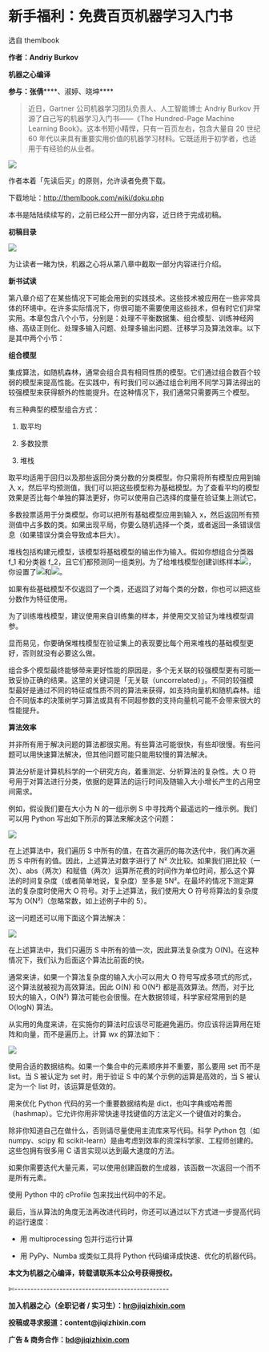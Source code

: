 # 新手福利：免费百页机器学习入门书

选自 themlbook

**作者：Andriy Burkov**

**机器之心编译**

****参与：张倩********、淑婷、晓坤****

> 近日，Gartner 公司机器学习团队负责人、人工智能博士 Andriy Burkov 开源了自己写的机器学习入门书——《The Hundred-Page Machine Learning Book》。这本书短小精悍，只有一百页左右，包含大量自 20 世纪 60 年代以来具有重要实用价值的机器学习材料。它既适用于初学者，也适用于有经验的从业者。

![](img/ee0f22c08edb02309336067523839a23-fs8.png)

作者本着「先读后买」的原则，允许读者免费下载。

下载地址：http://themlbook.com/wiki/doku.php

本书是陆陆续续写的，之前已经公开一部分内容，近日终于完成初稿。

**初稿目录**

![](img/5de5495fb2488dfa6214da4c6ad49c5b-fs8.png)

为让读者一睹为快，机器之心将从第八章中截取一部分内容进行介绍。

**新书试读**

第八章介绍了在某些情况下可能会用到的实践技术。这些技术被应用在一些非常具体的环境中。在许多实际情况下，你很可能不需要使用这些技术，但有时它们非常实用。本章包含八个小节，分别是：处理不平衡数据集、组合模型、训练神经网络、高级正则化、处理多输入问题、处理多输出问题、迁移学习及算法效率。以下是其中两个小节：

**组合模型** 

集成算法，如随机森林，通常会组合具有相同性质的模型。它们通过组合数百个较弱的模型来提高性能。在实践中，有时我们可以通过组合利用不同学习算法得出的较强模型来获得额外的性能提升。在这种情况下，我们通常只需要两三个模型。

有三种典型的模型组合方式：

1.  取平均

2.  多数投票

3.  堆栈

取平均适用于回归以及那些返回分类分数的分类模型。你只需将所有模型应用到输入 x，然后平均预测值，我们可以把这些模型称为基础模型。为了查看平均的模型效果是否比每个单独的算法更好，你可以使用自己选择的度量在验证集上测试它。

多数投票适用于分类模型。你可以把所有基础模型应用到输入 x，然后返回所有预测值中占多数的类。如果出现平局，你要么随机选择一个类，或者返回一条错误信息（如果错误分类会导致成本巨大）。

堆栈包括构建元模型，该模型将基础模型的输出作为输入。假如你想组合分类器 f_1 和分类器 f_2，且它们都预测同一组类别。为了给堆栈模型创建训练样本![](img/cd91bb39fb2d081d0c047b6a109dbad3-fs8.png)，你设置了![](img/16f6d3f7c09b837ed73f16cbb463aa92-fs8.png)和![](img/07e9948f658ff848bcd29f658b1519dd-fs8.png)。

如果有些基础模型不仅返回了一个类，还返回了对每个类的分数，你也可以把这些分数作为特征使用。

为了训练堆栈模型，建议使用来自训练集的样本，并使用交叉验证为堆栈模型调参。

显而易见，你要确保堆栈模型在验证集上的表现要比每个用来堆栈的基础模型更好，否则就没有必要这么做。

组合多个模型最终能够带来更好性能的原因是，多个无关联的较强模型更有可能一致妥协正确的结果。这里的关键词是「无关联（uncorrelated）」。不同的较强模型最好是通过不同的特征或性质不同的算法来获得，如支持向量机和随机森林。组合不同版本的决策树学习算法或具有不同超参数的支持向量机可能不会带来很大的性能提升。

**算法效率**

并非所有用于解决问题的算法都很实用。有些算法可能很快，有些却很慢。有些问题可以用快速算法解决，但其他问题可能只能用较慢的算法解决。

算法分析是计算机科学的一个研究方向，着重测定、分析算法的复杂性。大 O 符号用于对算法进行分类，依据的是算法的运行时间及随输入大小增长产生的占用空间需求。

例如，假设我们要在大小为 N 的一组示例 S 中寻找两个最遥远的一维示例。我们可以用 Python 写出如下所示的算法来解决这个问题：

![](img/8a5814b1bbb8e00f5abc703c5ccf5a77-fs8.png)

在上述算法中，我们遍历 S 中所有的值，在首次遍历的每次迭代中，我们再次遍历 S 中所有的值。因此，上述算法对数字进行了 N² 次比较。如果我们把比较（一次）、abs（两次）和赋值（两次）运算所花费的时间作为单位时间，那么这个算法的时间复杂度（或者简单地说，复杂度）至多是 5N²。在最坏的情况下测定算法的复杂度时使用大 O 符号。对于上述算法，我们使用大 O 符号将算法的复杂度写为 O(N²)（忽略常数，如上述例子中的 5）。

这一问题还可以用下面这个算法解决：

![](img/7960715d57b874181a14cb2ad2c8fc4e-fs8.png)

在上述算法中，我们只遍历 S 中所有的值一次，因此算法复杂度为 O(N)。在这种情况下，我们认为后面这个算法比前面的快。

通常来讲，如果一个算法复杂度的输入大小可以用大 O 符号写成多项式的形式，这个算法就被视为高效算法。因此 O(N) 和 O(N²) 都是高效算法。然而，对于比较大的输入，O(N²) 算法可能也会很慢。在大数据领域，科学家经常用到的是 O(logN) 算法。

从实用的角度来讲，在实施你的算法时应该尽可能避免遍历。你应该将运算用在矩阵和向量，而不是遍历上。计算 wx 的算法如下：

![](img/852881d99be8fef4a4a53dc03d7dd603-fs8.png)

使用合适的数据结构。如果一个集合中的元素顺序并不重要，那么要用 set 而不是 list。当 S 被认定为 set 时，用于验证 S 中的某个示例的运算是高效的，当 S 被认定为一个 list 时，该运算是低效的。

用来优化 Python 代码的另一个重要数据结构是 dict，也叫字典或哈希图（hashmap）。它允许你用非常快速寻找键值的方法定义一个键值对的集合。

除非你知道自己在做什么，否则请尽量使用主流库来写代码。科学 Python 包（如 numpy、scipy 和 scikit-learn）是由考虑到效率的资深科学家、工程师创建的。这些包拥有很多用 C 语言实现以达到最大速度的方法。

如果你需要迭代大量元素，可以使用创建函数的生成器，该函数一次返回一个而不是所有元素。

使用 Python 中的 cProfile 包来找出代码中的不足。

最后，当从算法的角度无法再改进代码时，你还可以通过以下方式进一步提高代码的运行速度：

*   用 multiprocessing 包并行运行计算

*   用 PyPy、Numba 或类似工具将 Python 代码编译成快速、优化的机器代码。

****本文为机器之心编译，**转载请联系本公众号获得授权****。**

✄------------------------------------------------

**加入机器之心（全职记者 / 实习生）：hr@jiqizhixin.com**

**投稿或寻求报道：**content**@jiqizhixin.com**

**广告 & 商务合作：bd@jiqizhixin.com**